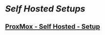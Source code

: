 # ***Self Hosted Setups***

## [ProxMox - Self Hosted - Setup](https://casexanimo.github.io/self_hosted_setups/ProxMox_Setup.html)
